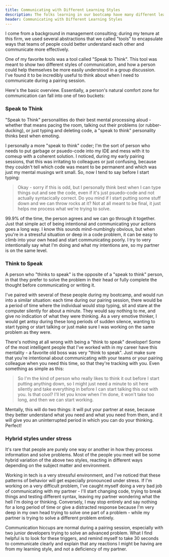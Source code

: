 ```yaml
---
title: Communicating with Different Learning Styles
description: The folks learning in our bootcamp have many different learning styles.
header: Communicating with Different Learning Styles
---
```


I come from a background in management consulting; during my tenure at this firm, we used several abstractions that we called "tools" to encapsulate ways that teams of people could better understand each other and communicate more effectively.

One of my favorite tools was a tool called "Speak to Think". This tool was meant to show two different styles of communication, and how a person could help themselves be more easily understood in a group discussion. I've found it to be incredibly useful to think about when I need to communicate during a pairing session. 

Here's the basic overview. Essentially, a person's natural comfort zone for communication can fall into one of two buckets:

### Speak to Think

"Speak to Think" personalities do their best mental processing aloud - whether that means pacing the room, talking out their problems (or rubber-ducking), or just typing and deleting code, a "speak to think" personality thinks best when emoting. 

I personally a more "speak to think" coder; I'm the sort of person who needs to put garbage or psuedo-code into my IDE and mess with it to comeup with a coherent solution. I noticed, during my early pairing sessions, that this was irritating to colleagues or just confusing, because they couldn't tell which code was meant to be permanent and which was just my mental musings writ small. So, now I tend to say before I start typing:

> Okay - sorry if this is odd, but I personally think best when I can type things out and see the code, even if it's just psuedo-code and not actually syntacically correct. Do you mind if I start putting some stuff down and we can throw rocks at it? Not at all meant to be final, it just helps me process what we're trying to solve.

99.9% of the time, the person agrees and we can go through it together. Just that simple act of being intentional and communicating your actions goes a long way. I know this sounds mind-numbingly obvious, but when you're in a stressful situation or deep in a code problem, it can be easy to climb into your own head and start communicating poorly. I try to very intentionally say what I'm doing and what my intentions are, so my partner is on the same level.

### Think to Speak

A person who "thinks to speak" is the opposite of a "speak to think" person, in that they prefer to solve the problem in their head or fully complete the thought before communicating or writing it. 

I've paired with several of these people during my bootcamp, and would run into a similar situation: each time during our pairing session, there would be a period of time where the individual would stop typing, sit and stare at the computer silently for about a minute. They would say nothing to me, and give no indication of what they were thinking. As a very emotive thinker, I would get antsy during these long periods of sudden silence, wanting to start typing or start talking or just make sure I was working on the same problem as they were.

There's nothing at all wrong with being a "think to speak" developer! Some of the most intelligent people that I've worked with in my career have this mentality - a favorite old boss was very "think to speak". Just make sure that you're intentional about communicating with your teams or your pairing colleague when you need this time, so that they're tracking with you. Even something as simple as this:

> So I'm the kind of person who really likes to think it out before I start putting anything down, so I might just need a minute to sit here silently and take everything in before I can start talking this out with you. Is that cool? I'll let you know when I'm done, it won't take too long, and then we can start working.

Mentally, this will do two things: it will put your partner at ease, because they better understand what you need and what you need from them, and it will give you an uninterrupted period in which you can do your thinking. Perfect!

### Hybrid styles under stress

It's rare that people are purely one way or another in how they process information and solve problems. Most of the people you meet will be some hybrid variation of the above two styles, reacting in different ways depending on the subject matter and environment.

Working in tech is a very stressful environment, and I've noticed that these patterns of behavior will get especially pronounced under stress. If I'm working on a very difficult problem, I've caught myself doing a very bad job of communicating with my partner - I'll start changing code, trying to break things and testing different syntax, leaving my partner wondering what the hell I'm doing or thinking. Conversely, I may stop entirely and say nothing for a long period of time or give a distracted response because I'm very deep in my own head trying to solve one part of a problem - while my partner is trying to solve a different problem entirely.

Communication hiccups are normal during a pairing session, especially with two junior developers trying to solve an advanced problem. What I find helpful is to look for these triggers, and remind myself to take 30 seconds to communicate clearly and explain that any reactions I might be having are from my learning style, and not a deficiency of my partner.
